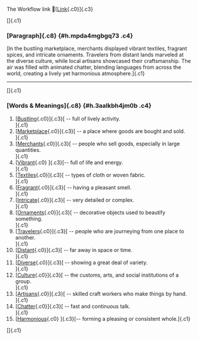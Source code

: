 The Workflow link
👏[[Link](https://www.google.com/url?q=http://www.google.com&sa=D&source=editors&ust=1757320774647367&usg=AOvVaw0e2fZvpy1x9cD7r909cGDM){.c0}]{.c3}

[]{.c1}

### [Paragraph]{.c8} {#h.mpda4mgbgq73 .c4}

[In the bustling marketplace, merchants displayed vibrant textiles,
fragrant spices, and intricate ornaments. Travelers from distant lands
marveled at the diverse culture, while local artisans showcased their
craftsmanship. The air was filled with animated chatter, blending
languages from across the world, creating a lively yet harmonious
atmosphere.]{.c1}

------------------------------------------------------------------------

[]{.c1}

### [Words & Meanings]{.c8} {#h.3aalkbh4jm0b .c4}

1.  [[Bustling](https://www.google.com/url?q=http://www.google.com&sa=D&source=editors&ust=1757320774648807&usg=AOvVaw2Vph1R6MuYkSWijoazoqio){.c0}]{.c3}[ --
    full of lively activity.\
    ]{.c1}
2.  [[Marketplace](https://www.google.com/url?q=http://www.google.com&sa=D&source=editors&ust=1757320774649109&usg=AOvVaw1Y7Oa_8JGstu4cL7__DtjP){.c0}]{.c3}[ --
    a place where goods are bought and sold.\
    ]{.c1}
3.  [[Merchants](https://www.google.com/url?q=http://www.google.com&sa=D&source=editors&ust=1757320774649407&usg=AOvVaw2naaQutdYZUIa-4R1HG0Zr){.c0}]{.c3}[ --
    people who sell goods, especially in large quantities.\
    ]{.c1}
4.  [[Vibrant](https://www.google.com/url?q=http://www.google.com&sa=D&source=editors&ust=1757320774649753&usg=AOvVaw05v7vZmgVtRJZLf1K9zmhb){.c0}
    ]{.c3}[-- full of life and energy.\
    ]{.c1}
5.  [[Textiles](https://www.google.com/url?q=http://www.google.com&sa=D&source=editors&ust=1757320774650014&usg=AOvVaw1hphLgMtbHyy-DVJqttX9k){.c0}]{.c3}[ --
    types of cloth or woven fabric.\
    ]{.c1}
6.  [[Fragrant](https://www.google.com/url?q=http://www.google.com&sa=D&source=editors&ust=1757320774650324&usg=AOvVaw0zqATsSrQsz_VqC8pLfzJ1){.c0}]{.c3}[ --
    having a pleasant smell.\
    ]{.c1}
7.  [[Intricate](https://www.google.com/url?q=http://www.google.com&sa=D&source=editors&ust=1757320774650630&usg=AOvVaw2WnenqCXwnrJGTfDDVDtfU){.c0}]{.c3}[ --
    very detailed or complex.\
    ]{.c1}
8.  [[Ornaments](https://www.google.com/url?q=http://www.google.com&sa=D&source=editors&ust=1757320774650886&usg=AOvVaw3fhpQv5tTC0mMsMCzPtoJ-){.c0}]{.c3}[ --
    decorative objects used to beautify something.\
    ]{.c1}
9.  [[Travelers](https://www.google.com/url?q=http://www.google.com&sa=D&source=editors&ust=1757320774651170&usg=AOvVaw1xK2kryMKtJSyoIq5741S2){.c0}]{.c3}[ --
    people who are journeying from one place to another.\
    ]{.c1}
10. [[Distant](https://www.google.com/url?q=http://www.google.com&sa=D&source=editors&ust=1757320774651542&usg=AOvVaw20WeVorUccSv5JZ5wsHt31){.c0}]{.c3}[ --
    far away in space or time.\
    ]{.c1}
11. [[Diverse](https://www.google.com/url?q=http://www.google.com&sa=D&source=editors&ust=1757320774651841&usg=AOvVaw1BDl6ZugyfpwWRimgEVPWu){.c0}]{.c3}[ --
    showing a great deal of variety.\
    ]{.c1}
12. [[Culture](https://www.google.com/url?q=http://www.google.com&sa=D&source=editors&ust=1757320774652170&usg=AOvVaw30r0q4LR8r0RA9NM-zcret){.c0}]{.c3}[ --
    the customs, arts, and social institutions of a group.\
    ]{.c1}
13. [[Artisans](https://www.google.com/url?q=http://www.google.com&sa=D&source=editors&ust=1757320774652661&usg=AOvVaw0j8nhs08aLLsSrxqD-FTEB){.c0}]{.c3}[ --
    skilled craft workers who make things by hand.\
    ]{.c1}
14. [[Chatter](https://www.google.com/url?q=http://www.google.com&sa=D&source=editors&ust=1757320774653070&usg=AOvVaw1F_KsM4Avkrk0pFVPl15Ck){.c0}]{.c3}[ --
    fast and continuous talk.\
    ]{.c1}
15. [[Harmonious](https://www.google.com/url?q=http://www.google.com&sa=D&source=editors&ust=1757320774653417&usg=AOvVaw2ra9LgthhCB2EB-nSg1ET5){.c0}
    ]{.c3}[-- forming a pleasing or consistent whole.]{.c1}

[]{.c1}
